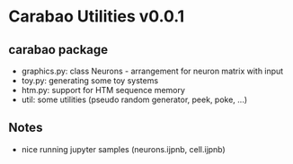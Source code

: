 # Carabao Utilities v0.0.1

## carabao package

* graphics.py: class Neurons - arrangement for neuron matrix with input
* toy.py: generating some toy systems
* htm.py: support for HTM sequence memory
* util: some utilities (pseudo random generator, peek, poke, ...)

## Notes

* nice running jupyter samples (neurons.ijpnb, cell.ijpnb)  
